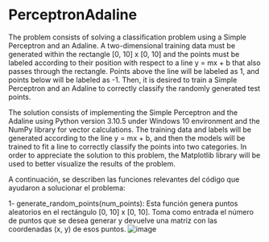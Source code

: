 # PerceptronAdaline

The problem consists of solving a classification problem using a Simple Perceptron and an Adaline. A two-dimensional training data must be generated within the rectangle [0, 10] x [0, 10] and the points must be labeled according to their position with respect to a line y = mx + b that also passes through the rectangle. Points above the line will be labeled as 1, and points below will be labeled as -1. Then, it is desired to train a Simple Perceptron and an Adaline to correctly classify the randomly generated test points.

The solution consists of implementing the Simple Perceptron and the Adaline using Python version 3.10.5 under Windows 10 environment and the NumPy library for vector calculations. The training data and labels will be generated according to the line y = mx + b, and then the models will be trained to fit a line to correctly classify the points into two categories. In order to appreciate the solution to this problem, the Matplotlib library will be used to better visualize the results of the problem.

A continuación, se describen las funciones relevantes del código que ayudaron a solucionar el problema:

  1- generate_random_points(num_points): Esta función genera puntos aleatorios en el rectángulo [0, 10] x [0, 10]. Toma como entrada el número de puntos que se desea generar y devuelve        una matriz con las coordenadas (x, y) de esos puntos.
     ![image](https://github.com/YakoViTo/PerceptronAdaline/assets/135473233/3632e533-6e90-4334-bd75-dae818b421c8)



